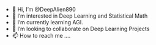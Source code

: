 - 👋 Hi, I’m @DeepAlien890
- 👀 I’m interested in Deep Learning and Statistical Math
- 🌱 I’m currently learning AGI.
- 💞️ I’m looking to collaborate on Deep Learning Projects
- 📫 How to reach me ....
